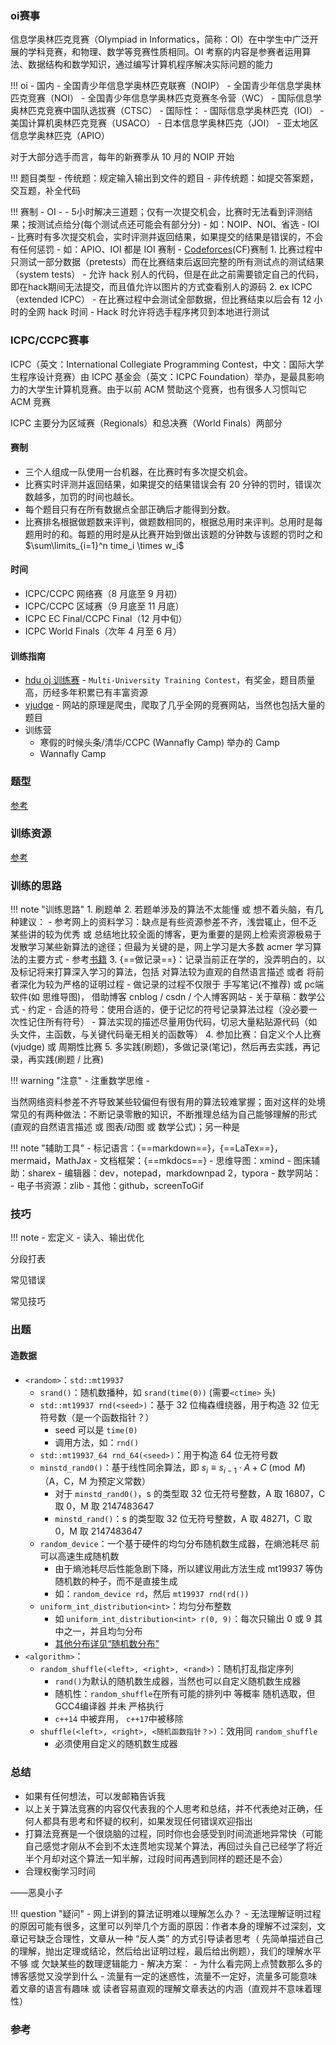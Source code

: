 


### oi赛事 ###

信息学奥林匹克竞赛（Olympiad in Informatics，简称：OI）在中学生中广泛开展的学科竞赛，和物理、数学等竞赛性质相同。OI 考察的内容是参赛者运用算法、数据结构和数学知识，通过编写计算机程序解决实际问题的能力

!!! oi
	- 国内
		- 全国青少年信息学奥林匹克联赛（NOIP）
		- 全国青少年信息学奥林匹克竞赛（NOI）
		- 全国青少年信息学奥林匹克竞赛冬令营（WC）
		- 国际信息学奥林匹克竞赛中国队选拔赛（CTSC）
	- 国际性：
		- 国际信息学奥林匹克（IOI）
		- 美国计算机奥林匹克竞赛（USACO）
		- 日本信息学奥林匹克（JOI）
		- 亚太地区信息学奥林匹克（APIO）

对于大部分选手而言，每年的新赛季从 10 月的 NOIP 开始

!!! 题目类型
	- 传统题：规定输入输出到文件的题目
	- 非传统题：如提交答案题，交互题，补全代码

!!! 赛制
	- OI
		- - 5小时解决三道题；仅有一次提交机会，比赛时无法看到评测结果；按测试点给分(每个测试点还可能会有部分分)
		- 如：NOIP、NOI、省选
	- IOI
		- 比赛时有多次提交机会，实时评测并返回结果，如果提交的结果是错误的，不会有任何惩罚
		- 如：APIO、IOI 都是 IOI 赛制
	- [Codeforces](https://codeforces.com/)(CF)赛制
		1.	比赛过程中只测试一部分数据（pretests）而在比赛结束后返回完整的所有测试点的测试结果（system tests）
			- 允许 hack 别人的代码，但是在此之前需要锁定自己的代码，即在hack期间无法提交，而且值允许以图片的方式查看别人的源码
		2.	ex ICPC（extended ICPC）
			- 在比赛过程中会测试全部数据，但比赛结束以后会有 12 小时的全网 hack 时间
			- Hack 时允许将选手程序拷贝到本地进行测试


### ICPC/CCPC赛事 ###

ICPC（英文：International Collegiate Programming Contest，中文：国际大学生程序设计竞赛）由 ICPC 基金会（英文：ICPC Foundation）举办，是最具影响力的大学生计算机竞赛。由于以前 ACM 赞助这个竞赛，也有很多人习惯叫它 ACM 竞赛

ICPC 主要分为区域赛（Regionals）和总决赛（World Finals）两部分

#### 赛制 ####

- 三个人组成一队使用一台机器，在比赛时有多次提交机会。
- 比赛实时评测并返回结果，如果提交的结果错误会有 20 分钟的罚时，错误次数越多，加罚的时间也越长。
- 每个题目只有在所有数据点全部正确后才能得到分数。
- 比赛排名根据做题数来评判，做题数相同的，根据总用时来评判。总用时是每题用时的和。每题的用时是从比赛开始到做出该题的分钟数与该题的罚时之和 $\sum\limits_{i=1}^n time_i \times w_i$

#### 时间 ####

- ICPC/CCPC 网络赛（8 月底至 9 月初）
- ICPC/CCPC 区域赛（9 月底至 11 月底）
- ICPC EC Final/CCPC Final（12 月中旬）
- ICPC World Finals（次年 4 月至 6 月）


#### 训练指南 ####

- [hdu oj 训练赛](http://acm.hdu.edu.cn/) - `Multi-University Training Contest`，有奖金，题目质量高，历经多年积累已有丰富资源 
- [vjudge](https://vjudge.net/) - 网站的原理是爬虫，爬取了几乎全网的竞赛网站，当然也包括大量的题目
- 训练营
	- 寒假的时候头条/清华/CCPC (Wannafly Camp) 举办的 Camp
	- Wannafly Camp

### 题型 ###

[参考](https://oi-wiki.org/contest/problems/)

### 训练资源 ###

[参考](https://oi-wiki.org/contest/resources/)

### 训练的思路 ###

!!! note "训练思路"
	1.	刷题单
	2.	若题单涉及的算法不太能懂 或 想不着头脑，有几种建议：
		- 参考网上的资料学习：缺点是有些资源参差不齐，浅尝辄止，但不乏某些讲的较为优秀 或 总结地比较全面的博客，更为重要的是网上检索资源极易于发散学习某些新算法的途径；但最为关键的是，网上学习是大多数 acmer 学习算法的主要方式
		- 参考[书籍](https://oi-wiki.org/contest/resources/#%E4%B9%A6%E7%B1%8D)
	3.	{==做记录==}：记录当前正在学的，没弄明白的，以及标记将来打算深入学习的算法，包括 对算法较为直观的自然语言描述 或者 将前者深化为较为严格的证明过程
		- 做记录的过程不仅限于 手写笔记(不推荐) 或 pc端软件(如 思维导图)， 借助博客 cnblog / csdn / 个人博客网站
		- 关于草稿：数学公式
		- 约定
			- 合适的符号：使用合适的，便于记忆的符号记录算法过程（没必要一次性记住所有符号）
			- 算法实现的描述尽量用伪代码，切忌大量粘贴源代码（如头文件，主函数，与关键代码毫无相关的函数等）
	4.	参加比赛：自定义个人比赛(vjudge) 或 周期性比赛
	5.	多实践(刷题)，多做记录(笔记)，然后再去实践，再记录，再实践(刷题 / 比赛)

!!! warning "注意"
	- 注重数学思维
	- 

当然网络资料参差不齐导致某些较偏但有很有用的算法较难掌握；面对这样的处境常见的有两种做法：不断记录零散的知识，不断推理总结为自己能够理解的形式(直观的自然语言描述 或 图表/动图 或 数学公式)；另一种是

!!! note "辅助工具"
	- 标记语言：{==markdown==}，{==LaTex==}，mermaid，MathJax
	- 文档框架：{==mkdocs==}
	- 思维导图：xmind
	- 图床辅助：sharex
	- 编辑器：dev，notepad，markdownpad 2，typora
	- 数学网站：
	- 电子书资源：zlib
	- 其他：github，screenToGif


### 技巧 ###

!!! note
	- 宏定义
	- 读入、输出优化



分段打表

常见错误

常见技巧

### 出题 ###

#### 造数据 ####

- `<random>`：`std::mt19937`
	- `srand()`：随机数播种，如 `srand(time(0))` (需要`<ctime>` 头)
	- `std::mt19937 rnd(<seed>)`：基于 32 位梅森缠绕器，用于构造 32 位无符号数（是一个函数指针？）
		- seed 可以是 `time(0)`
		- 调用方法，如：`rnd()`
	- `std::mt19937_64 rnd_64(<seed>)`：用于构造 64 位无符号数
	- `minstd_rand0()`：基于线性同余算法，即 $s_i \equiv s_{i-1}\cdot A + C \pmod {M}$（A，C，M 为预定义常数）
		- 对于 `minstd_rand0()`，s 的类型取 32 位无符号整数，A 取 16807，C 取 0，M 取 2147483647
		- `minstd_rand()`：s 的类型取 32 位无符号整数，A 取 48271，C 取 0，M 取 2147483647
	- `random_device`：一个基于硬件的均匀分布随机数生成器，在熵池耗尽 前可以高速生成随机数
		- 由于熵池耗尽后性能急剧下降，所以建议用此方法生成 mt19937 等伪随机数的种子，而不是直接生成
		- 如：`random_device rd`，然后 `mt19937 rnd(rd())`
	- `uniform_int_distribution<int>`：均匀分布整数
		- 如 `uniform_int_distribution<int> r(0, 9)`：每次只输出 0 或 9 其中之一，并且均匀分布
		- [其他分布详见“随机数分布”](https://oi-wiki.org/misc/random/#%E9%A2%84%E5%AE%9A%E4%B9%89%E9%9A%8F%E6%9C%BA%E6%95%B0%E7%94%9F%E6%88%90%E5%99%A8)
- `<algorithm>`：
	- `random_shuffle(<left>, <right>, <rand>)`：随机打乱指定序列
		- `rand()`为默认的随机数生成器，当然也可以自定义随机数生成器
		- 随机性：`random_shuffle`在所有可能的排列中 等概率 随机选取，但 GCC4编译器 并未 严格执行
		- `c++14` 中被弃用， `c++17`中被移除
	- `shuffle(<left>, <right>, <随机函数指针？>)`：效用同 `random_shuffle`
		- 必须使用自定义的随机数生成器


### 总结 ###

- 如果有任何想法，可以发邮箱告诉我
- 以上关于算法竞赛的内容仅代表我的个人思考和总结，并不代表绝对正确，任何人都具有思考和怀疑的权利，如果发现任何错误欢迎指出
- 打算法竞赛是一个很烧脑的过程，同时你也会感受到时间流逝地异常快（可能自己感觉才刚从不会到不太连贯地实现某个算法，再回过头自己已经学了将近半个月却对这个算法一知半解，过段时间再遇到同样的题还是不会）
- 合理权衡学习时间


——恶臭小子

!!! question "疑问"
	- 网上讲到的算法证明难以理解怎么办？
		- 无法理解证明过程的原因可能有很多，这里可以列举几个方面的原因：作者本身的理解不过深刻，文章记号缺乏合理性，文章从一种 “反人类” 的方式引导读者思考（	先简单描述自己的理解，抛出定理或结论，然后给出证明过程，最后给出例题），我们的理解水平不够 或 欠缺某些的数理逻辑能力
		- 解决方案：
	- 为什么看完网上点赞数那么多的博客感觉又没学到什么
		- 流量有一定的迷惑性，流量不一定好，流量多可能意味着文章的语言有趣味 或 读者容易直观的理解文章表达的内涵（直观并不意味着理性）

### 参考 ###


